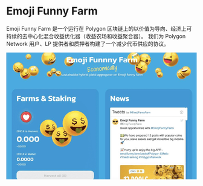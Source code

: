 # Emoji Funny Farm

Emoji Funny Farm 是一个运行在 Polygon 区块链上的以价值为导向、经济上可持续的去中心化混合收益优化器（收益农场和收益聚合器）。
我们为 Polygon Network 用户、LP 提供者和质押者构建了一个减少代币供应的协议。

![emojifunnyfarm-dapp-defi-matic-image1_2d7296239a0ca749ff8afce159ddbb76](emojifunnyfarm-dapp-defi-matic-image1_2d7296239a0ca749ff8afce159ddbb76.png)
